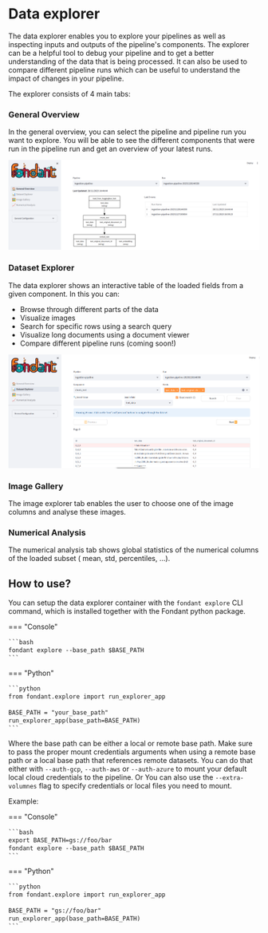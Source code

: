 # Data explorer

The data explorer enables you to explore your pipelines as well as inspecting inputs and outputs
of the pipeline's components. The explorer can be a helpful tool to debug your pipeline and to get a
better
understanding of the data that is being processed. It can also be used to compare different pipeline
runs
which can be useful to understand the impact of changes in your pipeline.

The explorer consists of 4 main tabs:

### General Overview

In the general overview, you can select the pipeline and pipeline run you want to explore. You will
be able to see the different components that were run in the pipeline run and get an overview of
your latest runs.

![data explorer](art/data_explorer/general_overview.png)

### Dataset Explorer

The data explorer shows an interactive table of the loaded fields from a given component.
In this you can:

- Browse through different parts of the data
- Visualize images
- Search for specific rows using a search query
- Visualize long documents using a document viewer
- Compare different pipeline runs (coming soon!)

![data explorer](art/data_explorer/dataset_explorer.png)

### Image Gallery

The image explorer tab enables the user to choose one of the image columns and analyse these images.

### Numerical Analysis

The numerical analysis tab shows global statistics of the numerical columns of the loaded subset (
mean,
std, percentiles, ...).

## How to use?

You can setup the data explorer container with the `fondant explore` CLI command, which is installed
together with the Fondant python package.

=== "Console"

    ```bash
    fondant explore --base_path $BASE_PATH
    ```

=== "Python"

    ```python
    from fondant.explore import run_explorer_app
    
    BASE_PATH = "your_base_path"
    run_explorer_app(base_path=BASE_PATH)
    ```

Where the base path can be either a local or remote base path. Make sure to pass the proper mount
credentials arguments when using a remote base path or a local base path
that references remote datasets. You can do that either with `--auth-gcp`, `--auth-aws`
or `--auth-azure` to
mount your default local cloud credentials to the pipeline. Or You can also use
the `--extra-volumnes` flag to specify credentials or local files you need to mount.

Example:

=== "Console"

    ```bash
    export BASE_PATH=gs://foo/bar
    fondant explore --base_path $BASE_PATH
    ```

=== "Python"

    ```python
    from fondant.explore import run_explorer_app
    
    BASE_PATH = "gs://foo/bar"
    run_explorer_app(base_path=BASE_PATH)
    ```



